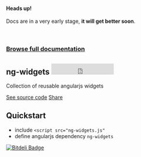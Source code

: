 <section>
  <div class="alert alert-info">
    <h4>Heads up!</h4>
    Docs are in a very early stage, <strong>it will get better soon</strong>.
  </div>
  <br><br>
  <h3 class="doc-link"><a href="http://tomsik.cz/ng-widgets/docs/">Browse full documentation</a></h3>
  <h1>
    ng-widgets
    <iframe src="https://ghbtns.com/github-btn.html?user=cztomsik&amp;repo=ng-widgets&amp;type=watch&amp;count=true&amp;size=large" allowtransparency="true" frameborder="0" scrolling="0" width="170" height="30"></iframe>
  </h1>
  <p class="lead">Collection of reusable angularjs widgets</p>
  <p>
    <a href="https://github.com/cztomsik/ng-widgets/blob/master/index.js" class="btn btn-primary btn-lg">See source code</a>
    <a href="https://twitter.com/share?url=https://github.com/cztomsik/ng-widgets" class="btn btn-default btn-lg">Share</a>
  </p>
</section>

<section>
  <h1>Quickstart</h1>
  <ul>
    <li>include <code>&lt;script src="ng-widgets.js"</code></li>
    <li>define angularjs dependency <code>ng-widgets</code></li>
  </ul>
</section>

[![Bitdeli Badge](https://d2weczhvl823v0.cloudfront.net/cztomsik/ng-widgets/trend.png)](https://bitdeli.com/free "Bitdeli Badge")

